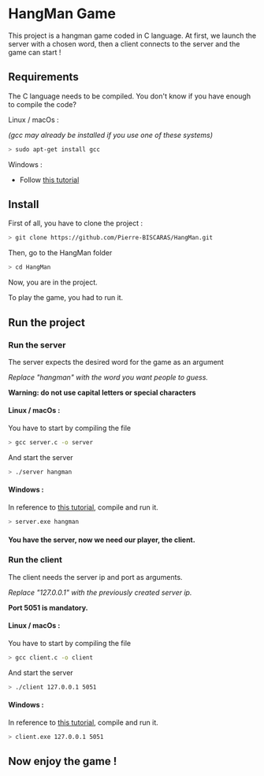 # HangMan Game

This project is a hangman game coded in C language. At first, we launch the server with a chosen word, then a client connects to the server and the game can start !

## Requirements

The C language needs to be compiled. You don't know if you have enough to compile the code?

Linux / macOs :

*(gcc may already be installed if you use one of these systems)*
```bash
> sudo apt-get install gcc
```
Windows :
- Follow [this tutorial](https://www.wikihow.com/Run-C-Program-in-Command-Prompt)

## Install

 First of all, you have to clone the project :

```bash
> git clone https://github.com/Pierre-BISCARAS/HangMan.git
```

Then, go to the HangMan folder

```bash
> cd HangMan
`````
Now, you are in the project.

To play the game, you had to run it.

## Run the project

### Run the server

The server expects the desired word for the game as an argument

*Replace "hangman" with the word you want people to guess.*

**Warning: do not use capital letters or special characters** 

#### Linux / macOs :

You have to start by compiling the file
```bash
> gcc server.c -o server
```
And start the server

```bash
> ./server hangman
```
#### Windows :

In reference to [this tutorial](https://www.wikihow.com/Run-C-Program-in-Command-Prompt), compile and run it.
```bash
> server.exe hangman
```

#### You have the server, now we need our player, the client.

### Run the client

The client needs the server ip and port as arguments.

*Replace "127.0.0.1" with the previously created server ip.*

**Port 5051 is mandatory.**

#### Linux / macOs :

You have to start by compiling the file
```bash
> gcc client.c -o client
```
And start the server

```bash
> ./client 127.0.0.1 5051
```
#### Windows :

In reference to [this tutorial](https://www.wikihow.com/Run-C-Program-in-Command-Prompt), compile and run it.
```bash
> client.exe 127.0.0.1 5051
```


## Now enjoy the game !
